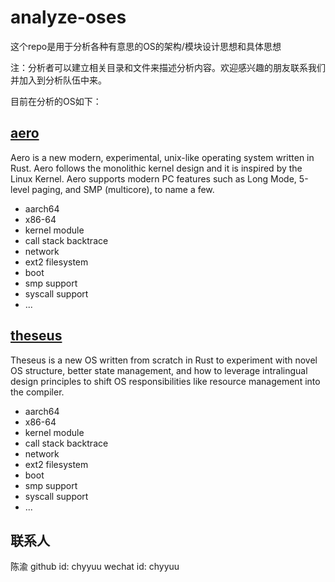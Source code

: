 # analyze-oses
这个repo是用于分析各种有意思的OS的架构/模块设计思想和具体思想

注：分析者可以建立相关目录和文件来描述分析内容。欢迎感兴趣的朋友联系我们并加入到分析队伍中来。

目前在分析的OS如下：
## [aero](https://github.com/Andy-Python-Programmer/aero)
Aero is a new modern, experimental, unix-like operating system written in Rust. Aero follows the monolithic kernel design and it is inspired by the Linux Kernel. Aero supports modern PC features such as Long Mode, 5-level paging, and SMP (multicore), to name a few.

- aarch64
- x86-64
- kernel module
- call stack backtrace
- network
- ext2 filesystem
- boot
- smp support
- syscall support
- ...

## [theseus](https://github.com/theseus-os/Theseus)
Theseus is a new OS written from scratch in Rust to experiment with novel OS structure, better state management, and how to leverage intralingual design principles to shift OS responsibilities like resource management into the compiler.

- aarch64
- x86-64
- kernel module
- call stack backtrace
- network
- ext2 filesystem
- boot
- smp support
- syscall support
- ...


## 联系人
陈渝 github id: chyyuu  wechat id: chyyuu
